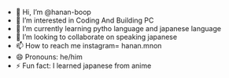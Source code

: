 - 👋 Hi, I’m @hanan-boop
- 👀 I’m interested in Coding And Building PC
- 🌱 I’m currently learning pytho language and japanese language
- 💞️ I’m looking to collaborate on speaking japanese
- 📫 How to reach me instagram= hanan.mnon
- 😄 Pronouns: he/him
- ⚡ Fun fact: I learned japanese from anime

<!---
hanan-boop/hanan-boop is a ✨ special ✨ repository because its `README.md` (this file) appears on your GitHub profile.
You can click the Preview link to take a look at your changes.
--->
